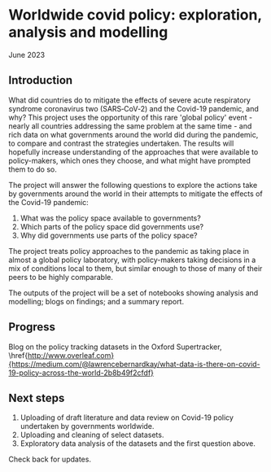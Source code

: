 Worldwide covid policy: exploration, analysis and modelling
==============================

June 2023

Introduction
------------ 
What did countries do to mitigate the effects of severe acute respiratory syndrome coronavirus two (SARS‑CoV‑2) and the Covid-19 pandemic, and why? This project uses the opportunity of this rare 'global policy' event - nearly all countries addressing the same problem at the same time - and rich data on what governments around the world did during the pandemic, to compare and contrast the strategies undertaken. The results will hopefully increase understanding of the approaches that were available to policy-makers, which ones they choose, and what might have prompted them to do so.   

The project will answer the following questions to explore the actions take by governments around the world in their attempts to mitigate the effects of the Covid-19 pandemic:

1) What was the policy space available to governments?
2) Which parts of the policy space did governments use? 
3) Why did governments use parts of the policy space?   

The project treats policy approaches to the pandemic as taking place in almost a global policy laboratory, with policy-makers taking decisions in a mix of conditions local to them, but similar enough to those of many of their peers to be highly comparable. 

The outputs of the project will be a set of notebooks showing analysis and modelling; blogs on findings; and a summary report. 

Progress
------------ 

Blog on the policy tracking datasets in the Oxford Supertracker, \href{http://www.overleaf.com}{https://medium.com/@lawrencebernardkay/what-data-is-there-on-covid-19-policy-across-the-world-2b8b49f2cfdf}

Next steps
------------

1) Uploading of draft literature and data review on Covid-19 policy undertaken by governments worldwide.   
2) Uploading and cleaning of select datasets. 
3) Exploratory data analysis of the datasets and the first question above. 

Check back for updates. 

